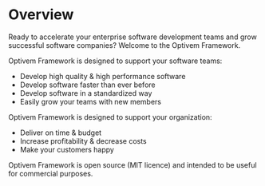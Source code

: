 # Overview

Ready to accelerate your enterprise software development teams and grow successful software companies? Welcome to the Optivem Framework.

Optivem Framework is designed to support your software teams:

* Develop high quality & high performance software
* Develop software faster than ever before
* Develop software in a standardized way
* Easily grow your teams with new members

Optivem Framework is designed to support your organization:

* Deliver on time & budget
* Increase profitability & decrease costs
* Make your customers happy

Optivem Framework is open source \(MIT licence\) and intended to be useful for commercial purposes.

